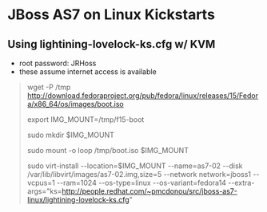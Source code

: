 JBoss AS7 on Linux Kickstarts
============================

Using lightining-lovelock-ks.cfg w/ KVM
---------------------------------------

* root password: JRHoss
* these assume internet access is available

> wget -P /tmp http://download.fedoraproject.org/pub/fedora/linux/releases/15/Fedora/x86_64/os/images/boot.iso
> 
> export IMG_MOUNT=/tmp/f15-boot
> 
> sudo mkdir $IMG_MOUNT
> 
> sudo mount -o loop /tmp/boot.iso $IMG_MOUNT
> 
> sudo virt-install --location=$IMG_MOUNT --name=as7-02 --disk /var/lib/libvirt/images/as7-02.img,size=5 --network network=jboss1 --vcpus=1 --ram=1024 --os-type=linux --os-variant=fedora14 --extra-args="ks=http://people.redhat.com/~pmcdonou/src/jboss-as7-linux/lightining-lovelock-ks.cfg"
